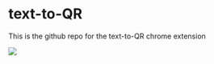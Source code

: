 # text-to-QR
 This is the github repo for the text-to-QR chrome extension

<img src="https://adhamkhalifa.com/img/extension/overview.gif">

